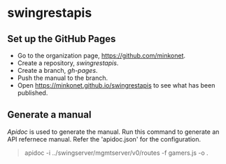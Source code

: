 # swingrestapis

## Set up the GitHub Pages

* Go to the organization page, https://github.com/minkonet.
* Create a repository, *swingrestapis*.
* Create a branch, *gh-pages*.
* Push the manual to the branch.
* Open https://minkonet.github.io/swingrestapis to see what has been published.

## Generate a manual

*Apidoc* is used to generate the manual. Run this command to generate an API refernece manual. Refer the 'apidoc.json' for the configuration.

> apidoc -i ../swingserver/mgmtserver/v0/routes -f gamers.js -o . 



